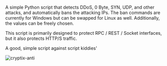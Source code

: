 A simple Python script that detects DDoS, 0 Byte, SYN, UDP, and other attacks, and automatically bans the attacking IPs. The ban commands are currently for Windows but can be swapped for Linux as well. Additionally, the values can be freely chosen.

This script is primarily designed to protect RPC / REST / Socket interfaces, but it also protects HTTP/S traffic.

A good, simple script against script kiddies'


![cryptix-anti](https://github.com/user-attachments/assets/b702829b-d95e-4532-8e1c-9a8000b1bf8c)
